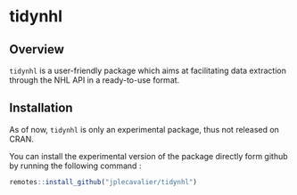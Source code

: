 
<!-- README.md is generated from README.Rmd. Please edit that file -->

# tidynhl

<!-- badges: start -->

<!-- badges: end -->

## Overview

`tidynhl` is a user-friendly package which aims at facilitating data
extraction through the NHL API in a ready-to-use format.

## Installation

As of now, `tidynhl` is only an experimental package, thus not released
on CRAN.

You can install the experimental version of the package directly form
github by running the following command :

``` r
remotes::install_github("jplecavalier/tidynhl")
```
